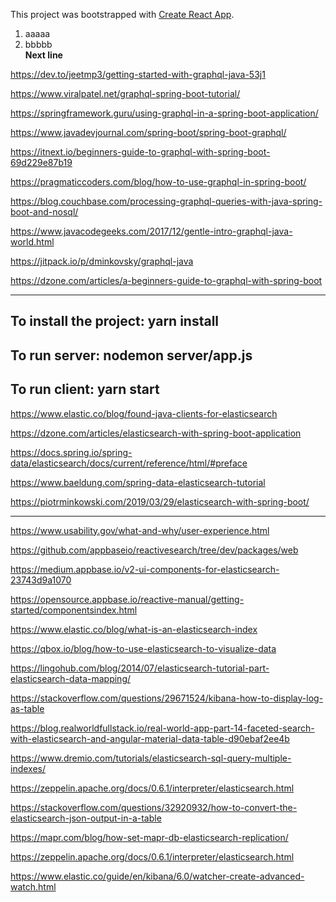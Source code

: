 This project was bootstrapped with [Create React App](https://github.com/facebookincubator/create-react-app).

1. aaaaa
1. bbbbb  
**Next line**

https://dev.to/jeetmp3/getting-started-with-graphql-java-53j1

https://www.viralpatel.net/graphql-spring-boot-tutorial/

https://springframework.guru/using-graphql-in-a-spring-boot-application/

https://www.javadevjournal.com/spring-boot/spring-boot-graphql/

https://itnext.io/beginners-guide-to-graphql-with-spring-boot-69d229e87b19

https://pragmaticcoders.com/blog/how-to-use-graphql-in-spring-boot/

https://blog.couchbase.com/processing-graphql-queries-with-java-spring-boot-and-nosql/

https://www.javacodegeeks.com/2017/12/gentle-intro-graphql-java-world.html

https://jitpack.io/p/dminkovsky/graphql-java

https://dzone.com/articles/a-beginners-guide-to-graphql-with-spring-boot

---
To install the project: yarn install
---
To run server:  nodemon server/app.js
---
To run client: yarn start
---
https://www.elastic.co/blog/found-java-clients-for-elasticsearch

https://dzone.com/articles/elasticsearch-with-spring-boot-application

https://docs.spring.io/spring-data/elasticsearch/docs/current/reference/html/#preface

https://www.baeldung.com/spring-data-elasticsearch-tutorial

https://piotrminkowski.com/2019/03/29/elasticsearch-with-spring-boot/

--------
https://www.usability.gov/what-and-why/user-experience.html

https://github.com/appbaseio/reactivesearch/tree/dev/packages/web

https://medium.appbase.io/v2-ui-components-for-elasticsearch-23743d9a1070

https://opensource.appbase.io/reactive-manual/getting-started/componentsindex.html


https://www.elastic.co/blog/what-is-an-elasticsearch-index

https://qbox.io/blog/how-to-use-elasticsearch-to-visualize-data

https://lingohub.com/blog/2014/07/elasticsearch-tutorial-part-elasticsearch-data-mapping/

https://stackoverflow.com/questions/29671524/kibana-how-to-display-log-as-table

https://blog.realworldfullstack.io/real-world-app-part-14-faceted-search-with-elasticsearch-and-angular-material-data-table-d90ebaf2ee4b

https://www.dremio.com/tutorials/elasticsearch-sql-query-multiple-indexes/

https://zeppelin.apache.org/docs/0.6.1/interpreter/elasticsearch.html

https://stackoverflow.com/questions/32920932/how-to-convert-the-elasticsearch-json-output-in-a-table

https://mapr.com/blog/how-set-mapr-db-elasticsearch-replication/

https://zeppelin.apache.org/docs/0.6.1/interpreter/elasticsearch.html

https://www.elastic.co/guide/en/kibana/6.0/watcher-create-advanced-watch.html
